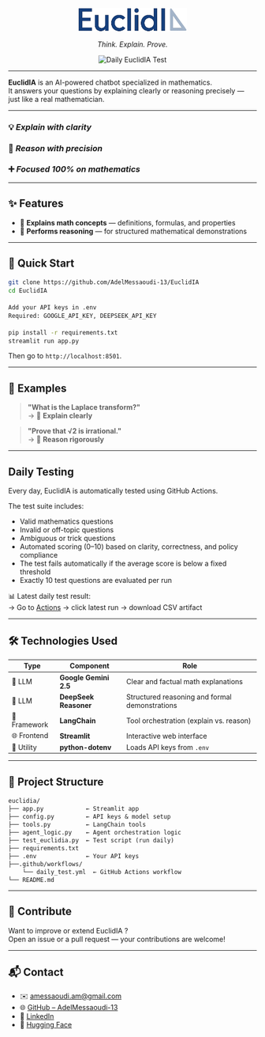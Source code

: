<p align="center">
  <img src="assets/euclidia_logo.png" alt="EuclidIA Logo" width="220"/>
</p>

<p align="center"><em>Think. Explain. Prove.</em></p>

<p align="center">
  <img src="https://github.com/AdelMessaoudi-13/EuclidIA/actions/workflows/daily_test.yml/badge.svg" alt="Daily EuclidIA Test"/>
</p>

---

**EuclidIA** is an AI-powered chatbot specialized in mathematics.  
It answers your questions by explaining clearly or reasoning precisely — just like a real mathematician.

---

### 💡 *Explain with clarity*  
### 🧠 *Reason with precision*  
### ➕ *Focused 100% on mathematics*

---

## ✨ Features

- 📘 **Explains math concepts** — definitions, formulas, and properties  
- 🧠 **Performs reasoning** — for structured mathematical demonstrations

---

## 🚀 Quick Start

```bash
git clone https://github.com/AdelMessaoudi-13/EuclidIA
cd EuclidIA

Add your API keys in .env
Required: GOOGLE_API_KEY, DEEPSEEK_API_KEY

pip install -r requirements.txt
streamlit run app.py
```

Then go to `http://localhost:8501`.

---

## 💬 Examples

> **"What is the Laplace transform?"**  
> → 📘 **Explain clearly**

> **"Prove that √2 is irrational."**  
> → 🧠 **Reason rigorously**

---

## Daily Testing

Every day, EuclidIA is automatically tested using GitHub Actions.

The test suite includes:
- Valid mathematics questions
- Invalid or off-topic questions
- Ambiguous or trick questions
- Automated scoring (0–10) based on clarity, correctness, and policy compliance
- The test fails automatically if the average score is below a fixed threshold
- Exactly 10 test questions are evaluated per run

📊 Latest daily test result:  
→ Go to [Actions](https://github.com/AdelMessaoudi-13/EuclidIA/actions) → click latest run → download CSV artifact

---

## 🛠 Technologies Used

| Type         | Component             | Role                                               |
|--------------|-----------------------|----------------------------------------------------|
| 🧠 LLM        | **Google Gemini 2.5** | Clear and factual math explanations                |
| 🧠 LLM        | **DeepSeek Reasoner** | Structured reasoning and formal demonstrations     |
| 🧩 Framework  | **LangChain**         | Tool orchestration (explain vs. reason)            |
| 🌐 Frontend   | **Streamlit**         | Interactive web interface                          |
| 🔐 Utility    | **python-dotenv**     | Loads API keys from `.env`                         |

---

## 📁 Project Structure

```
euclidia/
├── app.py            ← Streamlit app
├── config.py         ← API keys & model setup
├── tools.py          ← LangChain tools
├── agent_logic.py    ← Agent orchestration logic
├── test_euclidia.py  ← Test script (run daily)
├── requirements.txt
├── .env              ← Your API keys
├──.github/workflows/  
    └── daily_test.yml  ← GitHub Actions workflow
└── README.md
```

---

## 🤝 Contribute

Want to improve or extend EuclidIA ?  
Open an issue or a pull request — your contributions are welcome!

---

## 📬 Contact

- ✉️ amessaoudi.am@gmail.com  
- 🌐 [GitHub – AdelMessaoudi-13](https://github.com/AdelMessaoudi-13)  
- 🔗 [LinkedIn](https://www.linkedin.com/in/adel-messaoudi-831358132)  
- 🤗 [Hugging Face](https://huggingface.co/AdelMessaoudi-13)
